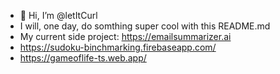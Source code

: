 - 👋 Hi, I’m @letItCurl
- I will, one day, do somthing super cool with this README.md
- My current side project: https://emailsummarizer.ai
- https://sudoku-binchmarking.firebaseapp.com/
- https://gameoflife-ts.web.app/

<!---
letItCurl/letItCurl is a ✨ special ✨ repository because its `README.md` (this file) appears on your GitHub profile.
You can click the Preview link to take a look at your changes.
--->
